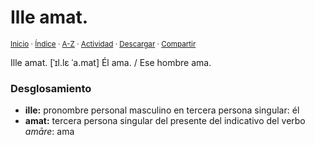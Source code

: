 # Ille amat.
<sup>[Inicio](../../../../index.md) · [Índice](../../../../indices/frases-latinas.md) · [A-Z](../../../../indices/alfabetico.md) · [Actividad](../../../../indices/actividad.md) · <a href="../../../../contenido/i/l/l/ille-amat.html" download="jucardus-ille-amat.html">Descargar</a> · [Compartir](https://x.com/intent/tweet?text=%C2%ABIlle%20amat.%C2%BB%20entre%20las%20Frases%20latinas%2C%20con%20an%C3%A1lisis%20morfosint%C3%A1ctico%20y%20traducci%C3%B3n.%0A%E2%86%92%20https%3A%2F%2Fjucardus.github.io%2Fcontenido%2Fi%2Fl%2Fl%2Fille-amat.html%0A%0A%23frss_ltns_jucardus%0A%40jucarus)</sup>

Ille amat. [ˈɪl.lɛ ˈa.mat] Él ama. / Ese hombre ama.

### Desglosamiento

* **ille:** pronombre personal masculino en tercera persona singular: él
* **amat:** tercera persona singular del presente del indicativo del verbo _amāre_: ama
